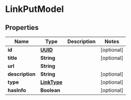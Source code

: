 # LinkPutModel

## Properties
Name | Type | Description | Notes
------------ | ------------- | ------------- | -------------
**id** | [**UUID**](UUID.md) |  |  [optional]
**title** | **String** |  |  [optional]
**url** | **String** |  | 
**description** | **String** |  |  [optional]
**type** | [**LinkType**](LinkType.md) |  |  [optional]
**hasInfo** | **Boolean** |  |  [optional]
